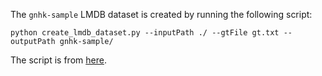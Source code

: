 The `gnhk-sample` LMDB dataset is created by running the following script:

```
python create_lmdb_dataset.py --inputPath ./ --gtFile gt.txt --outputPath gnhk-sample/
```

The script is from [here](https://github.com/clovaai/deep-text-recognition-benchmark#when-you-need-to-train-on-your-own-dataset-or-non-latin-language-datasets).
